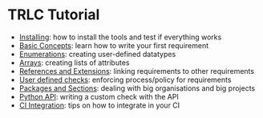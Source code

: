 # TRLC Tutorial

* [Installing](TUTORIAL-INSTALL.md): how to install the tools and test
  if everything works
* [Basic Concepts](TUTORIAL-BASIC.md): learn how to write your first
  requirement
* [Enumerations](TUTORIAL-ENUM.md): creating user-defined datatypes
* [Arrays](TUTORIAL-ARRAYS.md): creating lists of attributes
* [References and Extensions](TUTORIAL-ADVANCED.md): linking
  requirements to other requirements
* [User defined checks](TUTORIAL-CHECKS.md): enforcing process/policy
  for requirements
* [Packages and Sections](TUTORIAL-PACKAGE.md): dealing with big
  organisations and big projects
* [Python API](TUTORIAL-API.md): writing a custom check with the API
* [CI Integration](TUTORIAL-CI.md): tips on how to integrate in your CI
